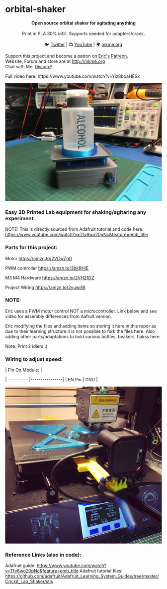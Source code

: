# orbital-shaker


<p align="center">
<b>Open source orbital shaker for agitating anything</b><br>
<br>
Print in PLA 30% infill. Supports needed for adapters/crank. <br>
<br>🐦 <a href="https://twitter.com/mkmeorg">Twitter</a>
| 📺 <a href="https://www.youtube.com/mkmeorg">YouTube</a>
| 🌍 <a href="http://www.mkme.org">mkme.org</a><br>

Support this project and become a patron on <a href="http://mkme.org/patreon">Eric's Patreon</a>.<br>
Website, Forum and store are at http://mkme.org <br>
Chat with Me: <a href="https://discord.gg/j9S4Fgv">Discord</a></b>!
</p>
Full video here:
https://www.youtube.com/watch?v=Yiz8bbaHESk

<p align="center"><img src="https://github.com/MKme/orbital-shaker/blob/master/Photos/2.JPG"/></p>

### Easy 3D Printed Lab equipment for shaking/agitaring any experiment

NOTE: This is directly sourced from Adafruit tutorial and code here:
https://www.youtube.com/watch?v=Tfv6wo20pNc&feature=emb_title

### Parts for this project:

Motor https://amzn.to/2VCwZgO

PWM controller https://amzn.to/3bkRHIE

M3 M4 Hardware https://amzn.to/2VH21DZ

Project Wiring https://amzn.to/2yuwrBt


### NOTE:

Eric uses a PWM motor control NOT a microcontroller. Link below and see video for assembly differences from Aafruit version. 


Eric modifying the files and adding items so storing it here in this repor as due to their learning structure it is not possible to fork the files here.
Also adding other parts/adaptations to hold various bottles, beakers, flakss here. 

Note: Print 2 idlers :)
 
 ### Wiring to adjust speed:
| Pin On Module: |

| ---------- |----------------|
| EN Pin | GND  |

<p align="center"><img src="https://github.com/MKme/orbital-shaker/blob/master/Photos/1.jpg"/></p>

### Reference Links (also in code):
Adafruit guide: https://www.youtube.com/watch?v=Tfv6wo20pNc&feature=emb_title
Adafruit tutorial files: https://github.com/adafruit/Adafruit_Learning_System_Guides/tree/master/Crickit_Lab_Shaker/stls







